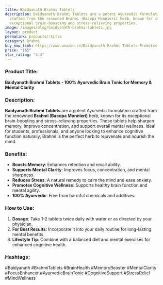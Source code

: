 ```yaml
---
title: Baidyanath Brahmi Tablets
description: Baidyanath Brahmi Tablets are a potent Ayurvedic formulation
  crafted from the renowned Brahmi (Bacopa Monnieri) herb, known for its
  exceptional brain-boosting and stress-relieving properties.
image: /images/blog/baidyanath-brahmi-tablets.jpg
layout: product
permalink: products/:title
category: Brahmi
buy_now_link: https://www.amazon.in/Baidyanath-Brahmi-Tablets-Promotes-Relaxation/dp/B0D4LRTL1B/ref=sr_1_11?crid=U72N30JP0KKO&tag=m0150-21
price: "165"
star_rating: "4.3"
---
```

### Product Title:
**Baidyanath Brahmi Tablets - 100% Ayurvedic Brain Tonic for Memory & Mental Clarity**

### Description:
**Baidyanath Brahmi Tablets** are a potent Ayurvedic formulation crafted from the renowned **Brahmi (Bacopa Monnieri)** herb, known for its exceptional brain-boosting and stress-relieving properties. These tablets help sharpen memory, improve concentration, and support overall mental wellness. Ideal for students, professionals, and anyone looking to enhance cognitive function naturally, Brahmi is the perfect herb to rejuvenate and nourish the mind.

### Benefits:
- **Boosts Memory**: Enhances retention and recall ability.
- **Supports Mental Clarity**: Improves focus, concentration, and mental sharpness.
- **Reduces Stress**: A natural remedy to calm the mind and ease anxiety.
- **Promotes Cognitive Wellness**: Supports healthy brain function and mental agility.
- **100% Ayurvedic**: Free from harmful chemicals and additives.

### How to Use:
1. **Dosage**: Take 1-2 tablets twice daily with water or as directed by your physician.
2. **For Best Results**: Incorporate it into your daily routine for long-lasting mental benefits.
3. **Lifestyle Tip**: Combine with a balanced diet and mental exercises for enhanced cognitive health.

### Hashtags:
#Baidyanath #BrahmiTablets #BrainHealth #MemoryBooster #MentalClarity #FocusEnhancer #AyurvedicBrainTonic #CognitiveSupport #StressRelief #MindWellness
